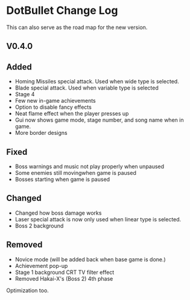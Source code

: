 # DotBullet Change Log

This can also serve as the road map for the new version.

## V0.4.0

## Added
- Homing Missiles special attack. Used when wide type is selected.
- Blade special attack. Used when variable type is selected
- Stage 4
- Few new in-game achievements
- Option to disable fancy effects
- Neat flame effect when the player presses up
- Gui now shows game mode, stage number, and song name when in game.
- More border designs
## Fixed
- Boss warnings and music not play properly when unpaused
- Some enemies still movingwhen game is paused
- Bosses starting when game is paused
## Changed
- Changed how boss damage works
- Laser special attack is now only used when linear type is selected.
- Boss 2 background
## Removed
- Novice mode (will be added back when base game is done.)
- Achievement pop-up
- Stage 1 background CRT TV filter effect
- Removed Hakai-X's (Boss 2) 4th phase


Optimization too.
